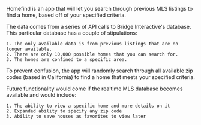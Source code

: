 Homefind is an app that will let you search through previous MLS listings to find a home, based off of your specified criteria.

The data comes from a series of API calls to Bridge Interactive's database. This particular database has a couple of stipulations:

    1. The only available data is from previous listings that are no longer available.
    2. There are only 10,000 possible homes that you can search for.
    3. The homes are confined to a specific area.

To prevent confusion, the app will randomly search through all available zip codes (based in California) to find a home that meets your specified criteria.

Future functionality would come if the realtime MLS database becomes available and would include:

    1. The ability to view a specific home and more details on it
    2. Expanded ability to specify any zip code
    3. Ability to save houses as favorites to view later
